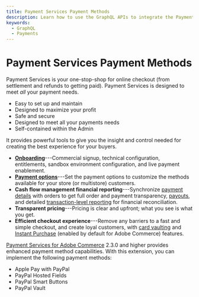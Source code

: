 ```yaml
---
title: Payment Services Payment Methods
description: Learn how to use the GraphQL APIs to integrate the Payment Services extension.
keywords:
  - GraphQL
  - Payments
---
```


# Payment Services Payment Methods

Payment Services is your one-stop-shop for online checkout (from settlement and refunds to getting paid). Payment Services is designed to meet _all_ your payment needs.

* Easy to set up and maintain
* Designed to maximize your profit
* Safe and secure
* Designed to meet all your payments needs
* Self-contained within the Admin

It provides powerful tools to give you the insight and control needed for creating the best experience for your buyers.

* [**Onboarding**](https://experienceleague.adobe.com/docs/commerce-merchant-services/payment-services/get-started/onboard.html)---Commercial signup, technical configuration, entitlements, sandbox environment configuration, and live payment enablement.
* [**Payment options**](https://experienceleague.adobe.com/docs/commerce-merchant-services/payment-services/payments-checkout/payments-options.html)---Set the payment options to customize the methods available for your store (or multistore) customers.
* **Cash flow management financial reporting**---Synchronize [payment details](https://experienceleague.adobe.com/docs/commerce-merchant-services/payment-services/reporting/order-payment-status.html) with orders to get full order and payment transparency, [payouts](https://experienceleague.adobe.com/docs/commerce-merchant-services/payment-services/reporting/payouts.html), and detailed [transaction-level reporting](https://experienceleague.adobe.com/docs/commerce-merchant-services/payment-services/reporting/transactions.html) for financial reconciliation.
* **Transparent pricing**---Pricing is clear and upfront; what you see is what you get.
* **Efficient checkout experience**---Remove any barriers to a fast and simple checkout, and create loyal customers, with [card vaulting](https://experienceleague.adobe.com/docs/commerce-merchant-services/payment-services/payments-checkout/vaulting.html) and [Instant Purchase](https://experienceleague.adobe.com/docs/commerce-admin/stores-sales/point-of-purchase/checkout-instant-purchase.html) (enabled by default for Adobe Commerce) features.

[Payment Services for Adobe Commerce](https://commercemarketplace.adobe.com/magento-payment-services.html) 2.3.0 and higher provides enhanced payment method capabilities. With this extension, you can implement the following payment methods:

* Apple Pay with PayPal
* PayPal Hosted Fields
* PayPal Smart Buttons
* PayPal Vault
